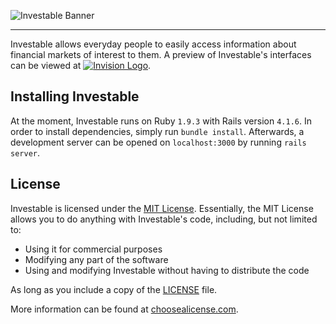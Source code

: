 ![Investable Banner](http://i.imgur.com/yJ8EUwY.jpg)

---

Investable allows everyday people to easily access information about financial markets of interest to them.
A preview of Investable's interfaces can be viewed at <a href="https://invis.io/N73SH4ESH">![Invision Logo](http://i.imgur.com/EhEekf7.png)</a>.

## Installing Investable

At the moment, Investable runs on Ruby `1.9.3` with Rails version `4.1.6`.
In order to install dependencies, simply run `bundle install`.
Afterwards, a development server can be opened on `localhost:3000` by running `rails server`.

## License

Investable is licensed under the [MIT License](https://en.wikipedia.org/wiki/MIT_License).
Essentially, the MIT License allows you to do anything with Investable's code, including,
but not limited to:
- Using it for commercial purposes
- Modifying any part of the software
- Using and modifying Investable without having to distribute the code

As long as you include a copy of the [LICENSE]() file.

More information can be found at [choosealicense.com](http://choosealicense.com/licenses/).